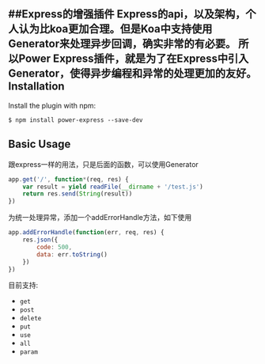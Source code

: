 ##Express的增强插件
Express的api，以及架构，个人认为比koa更加合理。但是Koa中支持使用Generator来处理异步回调，确实非常的有必要。
所以Power Express插件，就是为了在Express中引入Generator，使得异步编程和异常的处理更加的友好。
Installation
------------
Install the plugin with npm:
```shell
$ npm install power-express --save-dev
```
Basic Usage
-----------
跟express一样的用法，只是后面的函数，可以使用Generator
```javascript
app.get('/', function*(req, res) {
	var result = yield readFile(__dirname + '/test.js')
	return res.send(String(result))
})
```
为统一处理异常，添加一个addErrorHandle方法，如下使用
```javascript
app.addErrorHandle(function(err, req, res) {
	res.json({
		code: 500,
		data: err.toString()
	})
})
```
目前支持: 
- `get` 
- `post`
- `delete`
- `put`
- `use`
- `all`
- `param`

